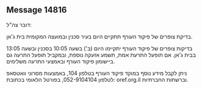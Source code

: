 ## Message 14816

דובר צה"ל: 

בדיקת צופרים של פיקוד העורף תתקיים היום בעיר סכנין ובמועצה המקומית בית ג'אן.

בדיקות צופרים של פיקוד העורף יתקיימו היום (ב') בשעה 10:05 בסכנין ובשעה 13:05 בבית ג'אן.
אם תופעל התרעת אמת, תשמע אזעקה נוספת, ובמקביל תופעל התרעה גם ביישומון פיקוד העורף ובאמצעי התרעה משלימים.

ניתן לקבל מידע נוסף במוקד פיקוד העורף בטלפון 104, באמצעות מסרוני וואטסאפ לטלפון 052-9104104, בפורטל הלאומי בכתובת: oref.org.il וברשתות החברתיות.

